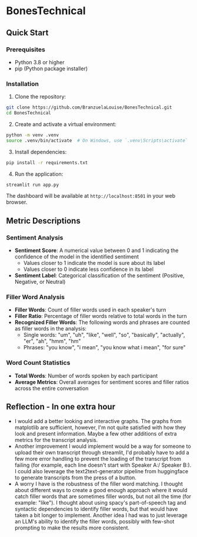 # BonesTechnical

## Quick Start

### Prerequisites

- Python 3.8 or higher
- pip (Python package installer)

### Installation

1. Clone the repository:
```bash
git clone https://github.com/BranzuelaLouise/BonesTechnical.git
cd BonesTechnical
```

2. Create and activate a virtual environment:
```bash
python -m venv .venv
source .venv/bin/activate  # On Windows, use `.venv\Scripts\activate`
```

3. Install dependencies:
```bash
pip install -r requirements.txt
```

4. Run the application:
```bash
streamlit run app.py
```

The dashboard will be available at `http://localhost:8501` in your web browser.

## Metric Descriptions

### Sentiment Analysis
- **Sentiment Score**: A numerical value between 0 and 1 indicating the confidence of the model in the identified sentiment
  - Values closer to 1 indicate the model is sure about its label
  - Values closer to 0 indicate less confidence in its label
- **Sentiment Label**: Categorical classification of the sentiment (Positive, Negative, or Neutral)

### Filler Word Analysis
- **Filler Words**: Count of filler words used in each speaker's turn
- **Filler Ratio**: Percentage of filler words relative to total words in the turn
- **Recognized Filler Words**: The following words and phrases are counted as filler words in the analysis:
  - Single words: "um", "uh", "like", "well", "so", "basically", "actually", "er", "ah", "hmm", "hm"
  - Phrases: "you know", "i mean", "you know what i mean", "for sure"

### Word Count Statistics
- **Total Words**: Number of words spoken by each participant
- **Average Metrics**: Overall averages for sentiment scores and filler ratios across the entire conversation

## Reflection - In one extra hour
- I would add a better looking and interactive graphs. The graphs from matplotlib
are sufficient, however, I'm not quite satisfied with how they look and present information.
Maybe a few other additions of extra metrics for the transcript analysis.
- Another improvement I would implement
would be a way for someone to upload their own transcript through streamlit, I'd probably have to add a few more
error handling to prevent the loading of the transcript from failing (for example, each line doesn't start with Speaker A:/ Speaker B:).
I could also leverage the text2text-generator pipeline from huggingface to generate transcripts from the press of a button.
- A worry I have is the robustness of the filler word matching. I thought about different ways to create a
good enough approach where it would catch filler words that are sometimes filler words, but not all the time (for example: "like").
I thought about using spacy's part-of-speech tag and syntactic dependencies to identify filler words, but that would have taken a bit
longer to implement. Another idea I had was to just leverage an LLM's ability to identify the filler words, possibly with few-shot
prompting to make the results more consistent.


 

